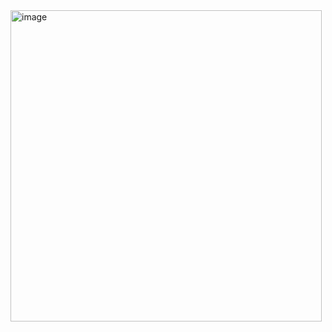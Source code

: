 <img width="498" alt="image" src="https://github.com/RevadiSundaram/ICodeThis-Projects/assets/47391816/c559230e-47ff-4216-83a4-a66b1044b37f">
